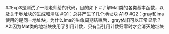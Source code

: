 ##Exp3是测试了一段老师给的代码，目的如下
#了解Mat类的各类基本函数，以及关于地址块的生成和清除
#Q1：总共产生了几个地址块
A1:9
#Q2：gray和ima使用的是同一地址块，为什么ima的生命周期结束后，gray依旧可以正常显示？
A2:因为Mat类的地址块使用了引用计数，只有当引用计数归零时才会消灭地址块